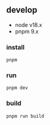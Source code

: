 ## develop
- node v18.x
- pnpm 9.x


### install

```
pnpm
```

### run

```
pnpm dev
```

### build

```
pnpm run build
```

